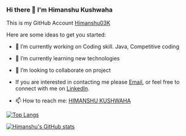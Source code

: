 ### Hi there 👋 I'm Himanshu Kushwaha
This is my GitHub Account [Himanshu03K](https://github.com/Himanshu03K)



Here are some ideas to get you started:

- 🔭 I’m currently working on Coding skill. Java, Competitive coding 
- 🌱 I’m currently learning new technologies
- 👯 I’m looking to collaborate on project
-  If you are interested in contacting me please [Email](kushwaha0312@gmail.com), or feel free to connect with me on [LinkedIn](https://www.linkedin.com/in/himanshu-kushwaha-7a27a91b8).

- 📫 How to reach me: [HIMANSHU KUSHWAHA](https://www.linkedin.com/in/himanshu-kushwaha-7a27a91b8)


[![Top Langs](https://github-readme-stats.vercel.app/api/top-langs/?username=Himanshu03K&layout=compact)](https://github.com/Himanshu03K/github-readme-stats)


[![Himanshu's GitHub stats](https://github-readme-stats.vercel.app/api?username=Himanshu03K)](https://github.com/Himanshu03K/github-readme-stats)
